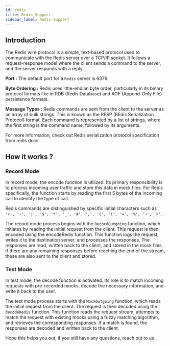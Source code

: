 ```yaml
---
id: redis
title: Redis Support
sidebar_label: Redis Support
---
```


## Introduction

The Redis wire protocol is a simple, text-based protocol used to communicate with the Redis server over a TCP/IP socket. It follows a request-response model where the client sends a command to the server, and the server responds with a reply.

**Port :** The default port for a `Redis` server is 6379.

**Byte Ordering :** Redis uses little-endian byte order, particularly in its binary protocol formats like in RDB (Redis Database) and AOF (Append-Only File) persistence formats.

**Message Types :** Redis commands are sent from the client to the server as an array of bulk strings. This is known as the RESP (REdis Serialization Protocol) format. Each command is represented by a list of strings, where the first string is the command name, followed by its arguments.

For more information, check out Redis serialization protocol specification from redis docs.

## How it works ?

### Record Mode

In record mode, the encode function is utilized. Its primary responsibility is to process incoming user traffic and store this data in mock files. For Redis specifically, the function starts by reading the first 5 bytes of the incoming call to identify the type of call.

Redis commands are distinguished by specific initial characters such as `'+', '-', ':', '$', '*', '_', '#', ',', '(', '!', '=', '%', '~', '>'`.

The record mode process begins with the `RecordOutgoing` function, which initiates by reading the initial request from the client. This request is then encoded using the encodeRedis function. This function logs the request, writes it to the destination server, and processes the responses. The responses are read, written back to the client, and stored in the mock files. If there are any remaining responses before reaching the end of the stream, these are also sent to the client and stored.

### Test Mode

In test mode, the decode function is activated. Its role is to match incoming requests with pre-recorded mocks, decode the necessary information, and write it back to the user.

The test mode process starts with the `MockOutgoing` function, which reads the initial request from the client. The request is then decoded using the `decodeRedis` function. This function reads the request stream, attempts to match the request with existing mocks using a fuzzy matching algorithm, and retrieves the corresponding responses. If a match is found, the responses are decoded and written back to the client.

Hope this helps you out, if you still have any questions, reach out to us .
